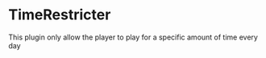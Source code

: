 # TimeRestricter

This plugin only allow the player to play for a specific amount of time every day
